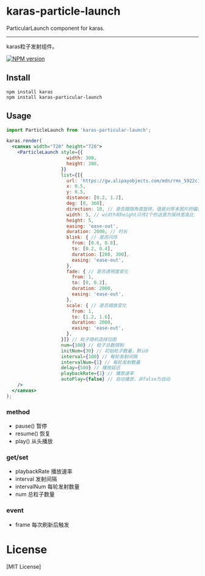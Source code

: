 # karas-particle-launch
ParticularLaunch component for karas.

---
karas粒子发射组件。

[![NPM version](https://img.shields.io/npm/v/karas-particle-launch.svg)](https://npmjs.org/package/karas-particle-launch)

## Install
```
npm install karas
npm install karas-particular-launch
```

## Usage

```jsx
import ParticleLaunch from 'karas-particular-launch';

karas.render(
  <canvas width="720" height="720">
    <ParticleLaunch style={{
                      width: 300,
                      height: 300,
                    }}
                    list={[{
                      url: 'https://gw.alipayobjects.com/mdn/rms_5922c1/afts/img/A*lW6mQ46eA0MAAAAAAAAAAAAAARQnAQ',
                      x: 0.5,
                      y: 0.5,
                      distance: [0.2, 1.2],
                      deg: [0, 360],
                      direction: 10, // 是否跟随角度旋转，值是对原本图片的偏移量，可以为0
                      width: 5, // width和height只传1个的话意为保持宽高比
                      height: 5,
                      easing: 'ease-out',
                      duration: 2000, // 时长
                      blink: { // 是否闪烁
                        from: [0.6, 0.8],
                        to: [0.2, 0.4],
                        duration: [200, 300],
                        easing: 'ease-out',
                      },
                      fade: { // 是否透明度变化
                        from: 1,
                        to: [0, 0.2],
                        duration: 2000,
                        easing: 'ease-out',
                      },
                      scale: { // 是否缩放变化
                        from: 1,
                        to: [1.2, 1.6],
                        duration: 2000,
                        easing: 'ease-out',
                      },
                    }]} // 粒子随机选择位图
                    num={100} // 粒子总数限制
                    initNum={30} // 初始粒子数量，默认0
                    interval={100} // 每轮发射间隔
                    intervalNum={1} // 每轮发射数量
                    delay={500} // 播放延迟
                    playbackRate={1} // 播放速率
                    autoPlay={false} // 自动播放，非false为自动
    />
  </canvas>
);
```

### method
* pause() 暂停
* resume() 恢复
* play() 从头播放

### get/set
* playbackRate 播放速率
* interval 发射间隔
* intervalNum 每轮发射数量
* num 总粒子数量

### event
* frame 每次刷新后触发

# License
[MIT License]
